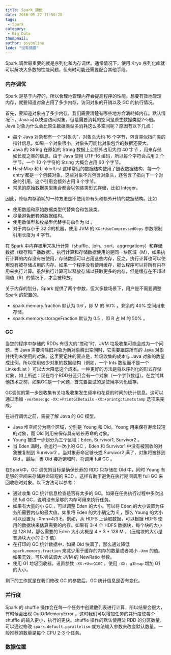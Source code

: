 ```yaml
---
title: Spark 调优
date: 2016-05-27 11:50:28
tags:
 - Spark
category: 
 - Big Data
thumbnail: 
author: bsyonline
lede: "没有摘要"
---
```


Spark 调优最重要的就是序列化和内存调优。通常情况下，使用 Kryo 序列化库就可以解决大多数的性能问题，但有时可能还需要配合其他手段。

### **内存调优**
Spark 是基于内存的，所以合理地管理内存会提高程序的性能。想要有效地管理内存，就要知道对象占用了多少内存，访问对象的开销以及 GC 的执行情况。

首先，要知道对象占了多少内存，我们需要清楚有哪些地方会消耗掉内存。默认情况下，Java 可以快速访问对象，但是需要消耗的空间是原生数据类型2-5倍。Java 对象为什么会比原生数据类型多消耗这么多空间呢？原因有以下几点：

* 每个 Java 对象都有一个“对象头”，对象头大约 16 个字节，包含类似指向类的指针信息。如果一个对象很小，对象头可能比对象包含的数据还要大。
* Java 的 String 在原始的 String 数据上会额外占用大约 40 字节 ，用来存储如长度之类的信息。由于 Java 使用 UTF-16 编码，所以每个字符会占用 2 个字节。一个 10 个字符的 String 大概会占用 60 个字节。
* HashMap 和 LinkedList 这样常见的数据结构使用了链表数据结构，每一个 entry 都是一个包装对象，这些对象不光包含对象头，还包含了指向下一个对象的引用，这个引用会额外占用 8 个字节。
* 常见的原始数据类型集合都会以包装类形式存储，比如 Integer。

因此，降低内存消耗的一种方法是不使用带有头和额外开销的数据结构。比如

* 使用数组和原始数据类型代替集合和包装类。
* 尽量避免嵌套的数据结构。
* 使用数值型和枚举型代替字符串作为 id 。
* 对于内存小于 32 G的机器，使用 JVM 的 ```XX:+UseCompressedOops``` 参数限制引用长度为 4 字节。

在 Spark 中内存被用来执行计算（shuffle、join、sort、aggregations）和存储数据（缓存和广播数据）。执行计算和存储数据使用的是同一块区域（M），如果执行计算的内存没有被使用，存储数据可以占用这些内存，反之，执行计算也可以使用没有被存储占用的内存。如果一个程序没有使用缓存，那么程序可以将所有内存用来执行计算。虽然执行计算可以释放存储以获取更多的内存，但是缓存在不超过阈值（R）的情况下，才会被释放。

关于内存的划分，Spark 提供了两个参数，但大多数场景下，用户是不需要调整 Spark 的配置的。

* spark.memory.fraction  默认为 0.6 ，即 M 的 60% 。剩余的 40% 空间用来存储。
* spark.memory.storageFraction 默认为 0.5 ，即 R 占 M 的 50% 。 


### GC 

当您的程序中存储的 RDDs 有很大的“搅动”时，JVM 垃圾收集可能会成为一个问题。当 Java 需要清除旧对象为新对象腾出空间时，它需要跟踪所有的 Java 对象并找到未使用的对象。这里要记住的要点是，垃圾收集的成本与 Java 对象的数量成比例，所以使用较少对象的数据结构（例如，一个 Ints 数组而不是一个 LinkedList ）可以大大降低这个成本。一种更好的方法是将以序列化的形式存储对象，如上所述：现在每个RDD分区只会有一个对象（一个字节数组）。在尝试其他技术之前，如果GC是一个问题，首先要尝试的是使用序列化缓存。

GC调优的第一步是收集有关垃圾收集发生频率和花费的时间的统计信息。这可以通过添加 ```-verbose:gc``` ```-XX:+PrintGCDetails``` ```-XX:+printgctimetstamp``` 选项来完成。

在进行调优之前，需要了解 Java 的 GC 模型。

* Java 堆空间分为两个区域，分别是 Young 和 Old。Young 用来保存寿命较短的对象，而 Old 则用来保存具有较长寿命的对象。
* Young 被进一步划分为三个区域：Eden, Survivor1, Survivor2 。
* 当 Eden 满时，会运行一次小的 GC ，Eden 和 Survivor1 中没有被回收的对象被复制到 Survivor2 。当对象寿命足够长或 Survivor2 满了，对象将被移到 Old 。最后，当 Old 接近饱和时，将调用 full GC 。

在Spark中，GC 调优的目标是确保长寿的 RDD 只存储在 Old 中，同时 Young 有足够的空间来存储寿命较短的 RDD 。这样有助于避免在执行期间调用 full GC 来回收临时对象。以下方法可以参考：
* 通过收集 GC 统计信息检查是否有太多的 GC。如果在任务执行过程中多次出现 full GC，说明没有足够的内存可用来执行任务。
* 如果有大量的小 GC ，可以调整 Eden 的大小。可以将 Eden 的大小设置为任务所需要内存的最大值。如果将 Eden 的大小确定为 E ，那么 Young 的大小可以设置为 -Xmn=4/3 E。例如，从 HDFS 上读取数据，可以根据 HDFS 使用的数据块来估算需要的内存。如果有 3-4 个 HDFS 数据块，每个块的大小是 128 M，那么需要的 Eden 大小大概是 4 \* 3 \* 128  M 。（压缩块的大小是普通块大小的 2-3 倍）
* 在打印的 GC 统计数据中，如果 Old 快满了，那么通过降低 ```spark.memory.fraction``` 来减少用于缓存的内存的数量或者减小 ```-Xmn``` 的值。如果无效，可以尝试调大 JVM 的 NewRatio 参数。
* 使用 G1 垃圾回收器。设置参数 ```-XX:+UseG1GC``` 。使用 ```-XX: g1heap``` 增加 G1 的大小。

剩下的工作就是在我们修改 GC 的参数后，GC 统计信息是否有变化。

### 并行度
Spark 的 shuffle 操作会在每一个任务中创建散列表进行计算，所以结果会很大，有时候会出现 OutOfMemoryError 。这时我们可以增加任务的并行度使每个 shuffle 的输入更小，执行的更快。shuffle 操作的默认使用父 RDD 的分区数量，可以通过修改 ```spark.default.parallelism``` 或方法输入参数来改变默认数量。一般推荐的数量是每个 CPU  2-3 个任务。

### 数据位置





